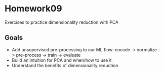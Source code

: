 # Homework09

Exercises to practice dimensionality reduction with PCA

## Goals

- Add unsupervised pre-processing to our ML flow: encode -> normalize -> pre-process -> train -> evaluate
- Build an intuition for PCA and when/how to use it
- Understand the benefits of dimensionality reduction
